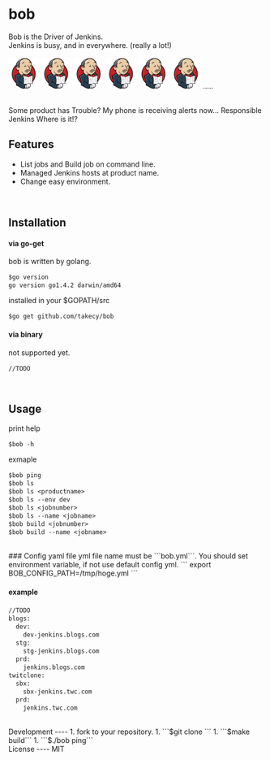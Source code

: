 bob
===

Bob is the Driver of Jenkins.  
Jenkins is busy, and in everywhere.  (really a lot!)  
<br/>
![jenkins](./img/s_jenkins.png)
![jenkins](./img/s_jenkins.png)
![jenkins](./img/s_jenkins.png)
![jenkins](./img/s_jenkins.png)
![jenkins](./img/s_jenkins.png)
![jenkins](./img/s_jenkins.png)
.....  

<br/>
Some product has Trouble?  
My phone is receiving alerts now...  
Responsible Jenkins Where is it!?

<br/>

Features
----
* List jobs and Build job on command line.
* Managed Jenkins hosts at product name.
* Change easy environment.

<br/>

Installation
----
#### via go-get
bob is written by golang.  
```
$go version
go version go1.4.2 darwin/amd64
```  
installed in your $GOPATH/src
```
$go get github.com/takecy/bob
```

#### via binary
not supported yet.
```
//TODO
```

<br/>

Usage
---
print help
```
$bob -h
```
exmaple
```
$bob ping
$bob ls
$bob ls <productname>
$bob ls --env dev
$bob ls <jobnumber>
$bob ls --name <jobname>
$bob build <jobnumber>
$bob build --name <jobname>
```

<br/>
### Config yaml file
yml file name must be ```bob.yml```.  
You should set environment variable, if not use default config yml.
```
export BOB_CONFIG_PATH=/tmp/hoge.yml
```

#### example
```
//TODO
blogs:
  dev:
    dev-jenkins.blogs.com
  stg:
    stg-jenkins.blogs.com
  prd:
    jenkins.blogs.com
twitclone:
  sbx:
    sbx-jenkins.twc.com
  prd:
    jenkins.twc.com
```

<br/>
Development
----
1. fork to your repository.
1. ```$git clone <your repository url>```
1. ```$make build```
1. ```$./bob ping```

<br/>
License
----
MIT
